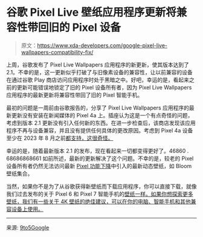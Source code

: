# 谷歌 Pixel Live 壁纸应用程序更新将兼容性带回旧的 Pixel 设备

> 原文：<https://www.xda-developers.com/google-pixel-live-wallpapers-compatibility-fix/>

上周，谷歌发布了 Pixel Live Wallpapers 应用程序的新更新，使其版本达到了 2.1。不幸的是，这一更新似乎打破了与旧像素设备的兼容性，让以前兼容的设备在通过谷歌 Play 商店访问应用程序时处于黑暗之中。好吧，幸运的是，看起来之前的更新可能错误地锁定了旧的 Pixel 设备所有者，因为 Pixel Live Wallpapers 应用程序的最新更新将兼容性带回了旧的 Pixel 智能手机。

最初的问题是一周前由谷歌报告的，分享了 Pixel Live Wallpapers 应用程序的最新更新没有安装在新闻媒体的 Pixel 4a 上。插座认为这是一个有点奇怪的问题，考虑到版本 2.1 更新没有引入任何新的东西。在进一步检查后，该商店发现该应用程序不再与设备兼容，并且没有提供任何具体的更改原因。考虑到 Pixel 4a 设备至少在 2023 年 8 月之前[都支持，这很奇怪。](https://support.google.com/nexus/answer/4457705?hl=en#zippy=%2Cpixel-xl-a-a-g-a-g)

幸运的是，随着最新版本 2.1 的发布，现在看起来一切都变得更好了。46860 . 68686868661 如前所述，最新的更新解决了这个问题。不幸的是，较老的 Pixel 设备所有者仍然无法访问最新 [Pixel 功能下降](https://www.xda-developers.com/google-december-pixel-feature-drop-2022/)中引入的最新动态壁纸，如 Bloom 壁纸集合。

当然，如果你不是为了从谷歌获得新壁纸而下载应用程序，你可以直接下载，就像我们过去发布的关于 Pixel 6 和 Pixel 7 智能手机的[壁纸一样。如果你想探索更多壁纸，我们有一些关于 4K 壁纸](https://www.xda-developers.com/google-pixel-6-wallpapers/)[的绝佳建议，可以在你的电脑、智能手机和其他兼容设备上使用。](https://www.xda-developers.com/best-4k-wallpapers/)

* * *

来源: [9to5Google](https://9to5google.com/2023/01/20/pixel-live-wallpapers-compatible/)